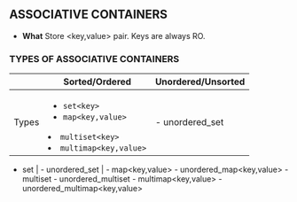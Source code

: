 ## ASSOCIATIVE CONTAINERS
  - **What** Store <key,value> pair. Keys are always RO.
  
### TYPES OF ASSOCIATIVE CONTAINERS

|  | Sorted/Ordered | Unordered/Unsorted |
| --- | --- | --- |
| Types | <ul><li>`set<key>`</li> <li>`map<key,value>`</li></ul> <li>`multiset<key>`</li></ul> <li>`multimap<key,value>`</li></ul> | - unordered_set<key> |
  
- set<key>            | - unordered_set<key> |
          - map<key,value>        - unordered_map<key,value> 
          - multiset<key>         - unordered_multiset<key> 
          - multimap<key,value>   - unordered_multimap<key,value>
  

